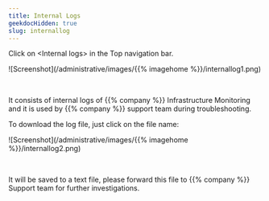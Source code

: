 ```yaml
---
title: Internal Logs
geekdocHidden: true
slug: internallog
---
```


Click on \<Internal logs> in the Top navigation bar.

![Screenshot](/administrative/images/{{% imagehome %}}/internallog1.png)

&nbsp;

It consists of internal logs of {{% company %}} Infrastructure Monitoring and it is used by {{% company %}} support team during troubleshooting.

To download the log file, just click on the file name:

![Screenshot](/administrative/images/{{% imagehome %}}/internallog2.png)

&nbsp;

It will be saved to a text file, please forward this file to {{% company %}} Support team for further investigations.	
